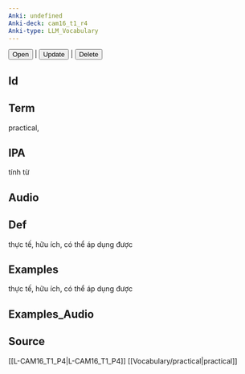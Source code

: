 ```yaml
---
Anki: undefined
Anki-deck: cam16_t1_r4
Anki-type: LLM_Vocabulary
---
```

<button class="anki-btn-open">Open</button> | <button class="anki-btn-update">Update</button> | <button class="anki-btn-delete">Delete</button>

## Id

## Term
practical,
## IPA
tính từ

## Audio

## Def
thực tế, hữu ích, có thể áp dụng được
## Examples
thực tế, hữu ích, có thể áp dụng được
## Examples_Audio

## Source
 [[L-CAM16_T1_P4|L-CAM16_T1_P4]]
[[Vocabulary/practical|practical]]